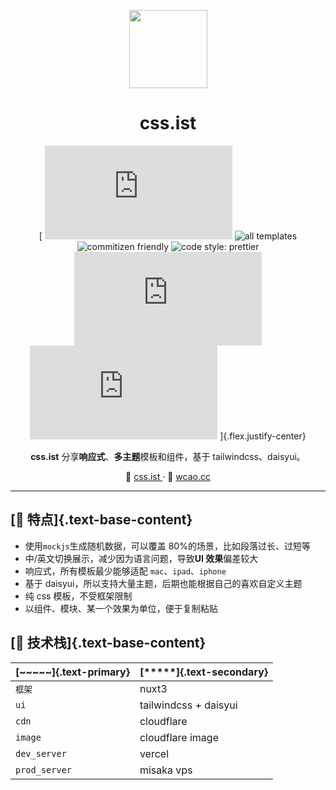 <p align="center">
<img width='125' src="https://imagedelivery.net/C1c8i0JtRURCOUA0iRLBpQ/35605933-f760-4275-a17c-1ccd36186400/sm"/>
</p>

<div align='center'>
  
# css.ist

[
![version](https://img.shields.io/github/package-json/v/meetqy/wcao.cc)
![all templates](https://img.shields.io/github/directory-file-count/meetqy/wcao.cc/components/template?color=red&label=all%20templates)
![commitizen friendly](https://img.shields.io/badge/commitizen-friendly-brightgreen.svg)
![code style: prettier](https://img.shields.io/badge/code_style-prettier-ff69b4.svg)
![MIT](https://img.shields.io/github/license/meetqy/wcao.cc)
![Vercel](https://vercelbadge.vercel.app/api/meetqy/wcao.cc)
]{.flex.justify-center}

**css.ist** 分享**响应式**、**多主题**模板和组件，基于 tailwindcss、daisyui。

🦇 [css.ist ](https://css.ist) · 🐺 [wcao.cc](https://wcao.cc)

</div>

---

## [🐹 特点]{.text-base-content}

- 使用`mockjs`生成随机数据，可以覆盖 80%的场景，比如段落过长、过短等
- 中/英文切换展示，减少因为语言问题，导致**UI 效果**偏差较大
- 响应式，所有模板最少能够适配 `mac`、`ipad`、`iphone`
- 基于 daisyui，所以支持大量主题，后期也能根据自己的喜欢自定义主题
- 纯 css 模板，不受框架限制
- 以组件、模块、某一个效果为单位，便于复制粘贴

## [🦑 技术栈]{.text-base-content}

| [~~~~~]{.text-primary} | [*****]{.text-secondary} |
| ---------------------- | ------------------------ |
| `框架`                 | nuxt3                    |
| `ui`                   | tailwindcss + daisyui    |
| `cdn`                  | cloudflare               |
| `image`                | cloudflare image         |
| `dev_server`           | vercel                   |
| `prod_server`          | misaka vps               |
